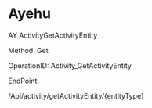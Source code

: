 #     Ayehu


AY ActivityGetActivityEntity

Method: Get

OperationID: Activity_GetActivityEntity

EndPoint:

/Api/activity/getActivityEntity/{entityType}
